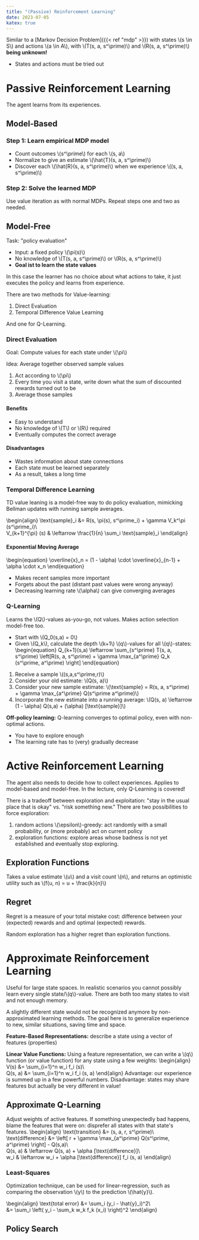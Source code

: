 ```yaml
---
title: "(Passive) Reinforcement Learning"
date: 2023-07-05
katex: true
---
```


Similar to a [Markov Decision Problem]({{< ref "mdp" >}}) with states \\(s \in S\\) and actions \\(a \in A\\), with \\(T(s, a, s^\prime)\\) and \\(R(s, a, s^\prime)\\) **being unknown!**
- States and actions must be tried out

# Passive Reinforcement Learning
The agent learns from its experiences.

## Model-Based

### Step 1: Learn empirical MDP model
- Count outcomes \\(s^\prime\\) for each \\(s, a\\)
- Normalize to give an estimate \\(\hat{T}(s, a, s^\prime)\\)
- Discover each \\(\hat{R}(s, a, s^\prime)\\) when we experience \\((s, a, s^\prime)\\)

### Step 2: Solve the learned MDP
Use value iteration as with normal MDPs. Repeat steps one and two as needed.

## Model-Free
Task: "policy evaluation"
- Input: a fixed policy \\(\pi(s)\\)
- No knowledge of \\(T(s, a, s^\prime)\\) or \\(R(s, a, s^\prime)\\)
- **Goal ist to learn the state values**

In this case the learner has no choice about what actions to take, it just executes the policy and learns from experience. 

There are two methods for Value-learning:
1. Direct Evaluation
2. Temporal Difference Value Learning

And one for Q-Learning.

### Direct Evaluation
Goal: Compute values for each state under \\(\pi\\)

Idea: Average together observed sample values
1. Act according to \\(\pi\\)
2. Every time you visit a state, write down what the sum of discounted rewards turned out to be
3. Average those samples

#### Benefits
- Easy to understand
- No knowledge of \\(T\\) or \\(R\\) required
- Eventually computes the correct average

#### Disadvantages
- Wastes information about state connections
- Each state must be learned separately
- As a result, takes a long time

### Temporal Difference Learning
TD value leaning is a model-free way to do policy evaluation, mimicking Bellman updates with running sample averages.

\begin{align}
\text{sample}_i &= R(s, \pi(s), s^\prime_i) + \gamma V_k^\pi (s^\prime_i)\\\
V\_{k+1}^{\pi} (s) & \leftarrow \frac{1}{n} \sum_i \text{sample}_i
\end{align}

#### Exponential Moving Average
\begin{equation}
\overline{x}\_n = (1 - \alpha) \cdot \overline{x}_{n-1} + \alpha \cdot x_n
\end{equation}
- Makes recent samples more important
- Forgets about the past (distant past values were wrong anyway)
- Decreasing learning rate \\(\alpha\\) can give converging averages

### Q-Learning
Learns the \\(Q\\)-values as-you-go, not values. Makes action selection model-free too.

- Start with \\(Q_0(s,a) = 0\\)
- Given \\(Q_k\\), calculate the depth \\(k+1\\) \\(q\\)-values for all \\(q\\)-states:
\begin{equation}
Q_{k+1}(s,a) \leftarrow \sum_{s^\prime} T(s, a, s^\prime) \left[R(s, a, s^\prime) + \gamma \max_{a^\prime} Q_k (s^\prime, a^\prime) \right]
\end{equation}

1. Receive a sample \\((s,a,s^\prime,r)\\)
2. Consider your old estimate: \\(Q(s, a)\\)
3. Consider your new sample estimate: \\(\text{sample} = R(s, a, s^\prime) + \gamma \max_{a^\prime} Q(s^\prime a^\prime)\\)
4. Incorporate the new estimate into a running average: \\(Q(s, a) \leftarrow (1 - \alpha) Q(s,a) + (\alpha) [\text{sample}]\\)

**Off-policy learning:** Q-learning converges to optimal policy, even with non-optimal actions.
- You have to explore enough
- The learning rate has to (very) gradually decrease

# Active Reinforcement Learning
The agent also needs to decide how to collect experiences. Applies to model-based and model-free. In the lecture, only Q-Learning is covered!

There is a tradeoff between exploration and exploitation: "stay in the usual place that is okay" vs. "risk something new." There are two possibilities to force exploration:
1. random actions \\(\epsilon\\)-greedy: act randomly with a small probability, or (more probably) act on current policy
2. exploration functions: explore areas whose badness is not yet established and eventually stop exploring.

## Exploration Functions
Takes a value estimate \\(u\\) and a visit count \\(n\\), and returns an optimistic utility such as \\(f(u, n) = u + \frac{k}{n}\\)

## Regret
Regret is a measure of your total mistake cost: difference between your (expected) rewards and and optimal (expected) rewards.

Random exploration has a higher regret than exploration functions.

# Approximate Reinforcement Learning
Useful for large state spaces. In realistic scenarios you cannot possibly learn every single state/\\(q\\)-value. There are both too many states to visit and not enough memory.

A slightly different state would not be recognized anymore by non-approximated learning methods. The goal here is to generalize experience to new, similar situations, saving time and space.

**Feature-Based Representations:** describe a state using a vector of features (properties)

**Linear Value Functions:** Using a feature representation, we can write a \\(q\\) function (or value function) for any state using a few weights:
\begin{align}
V(s) &= \sum_{i=1}^n w_i f_i (s)\\\
Q(s, a) &= \sum_{i=1}^n w_i f_i (s, a)
\end{align}
Advantage: our experience is summed up in a few powerful numbers. Disadvantage: states may share features but actually be very different in value!

## Approximate Q-Learning
Adjust weights of active features. If something unexpectedly bad happens, blame the features that were
on: disprefer all states with that state's features.
\begin{align}
\text{transition} &= (s, a, r, s^\prime)\\\
\text{difference} &= \left[ r + \gamma \max_{a^\prime} Q(s^\prime, a^\prime)  \right] - Q(s,a)\\\
Q(s, a) & \leftarrow Q(s, a) + \alpha [\text{difference}]\\\
w_i & \leftarrow w_i + \alpha [\text{difference}] f_i (s, a)
\end{align}

### Least-Squares
Optimization technique, can be used for linear-regression, such as comparing the observation \\(y\\) to the prediction \\(\hat{y}\\).

\begin{align}
\text{total error} &= \sum_i (y_i - \hat{y}_i)^2\\\
&= \sum_i \left( y_i - \sum_k w_k f_k (x_i) \right)^2
\end{align}

## Policy Search